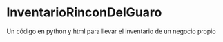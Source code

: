# InventarioRinconDelGuaro
Un código en python y html para llevar el inventario de un negocio propio
